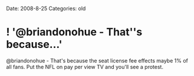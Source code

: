 Date: 2008-8-25
Categories: old

# ! '@briandonohue - That''s because...'

@briandonohue - That's because the seat license fee effects maybe 1% of all fans. Put the NFL on pay per view TV and you'll see a protest.
